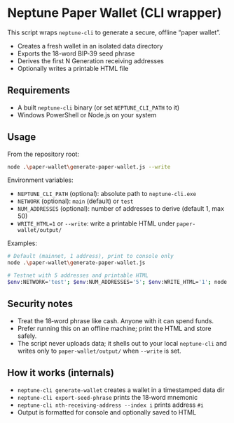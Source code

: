 # Neptune Paper Wallet (CLI wrapper)

This script wraps `neptune-cli` to generate a secure, offline “paper wallet”.

- Creates a fresh wallet in an isolated data directory
- Exports the 18-word BIP‑39 seed phrase
- Derives the first N Generation receiving addresses
- Optionally writes a printable HTML file

## Requirements

- A built `neptune-cli` binary (or set `NEPTUNE_CLI_PATH` to it)
- Windows PowerShell or Node.js on your system

## Usage

From the repository root:

```bash
node .\paper-wallet\generate-paper-wallet.js --write
```

Environment variables:

- `NEPTUNE_CLI_PATH` (optional): absolute path to `neptune-cli.exe`
- `NETWORK` (optional): `main` (default) or `test`
- `NUM_ADDRESSES` (optional): number of addresses to derive (default 1, max 50)
- `WRITE_HTML=1` or `--write`: write a printable HTML under `paper-wallet/output/`

Examples:

```bash
# Default (mainnet, 1 address), print to console only
node .\paper-wallet\generate-paper-wallet.js

# Testnet with 5 addresses and printable HTML
$env:NETWORK='test'; $env:NUM_ADDRESSES='5'; $env:WRITE_HTML='1'; node .\paper-wallet\generate-paper-wallet.js
```

## Security notes

- Treat the 18‑word phrase like cash. Anyone with it can spend funds.
- Prefer running this on an offline machine; print the HTML and store safely.
- The script never uploads data; it shells out to your local `neptune-cli` and writes only to `paper-wallet/output/` when `--write` is set.

## How it works (internals)

- `neptune-cli generate-wallet` creates a wallet in a timestamped data dir
- `neptune-cli export-seed-phrase` prints the 18‑word mnemonic
- `neptune-cli nth-receiving-address --index i` prints address `#i`
- Output is formatted for console and optionally saved to HTML
